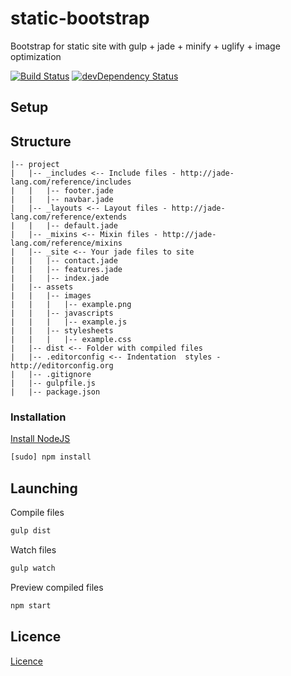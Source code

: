 # static-bootstrap

Bootstrap for static site with gulp + jade + minify + uglify + image optimization

[![Build Status](https://travis-ci.org/danielrohers/static-bootstrap.svg?branch=master)](https://travis-ci.org/danielrohers/static-bootstrap)
[![devDependency Status](https://david-dm.org/danielrohers/static-bootstrap/dev-status.svg)](https://david-dm.org/danielrohers/static-bootstrap#info=devDependencies)

## Setup

## Structure

```
|-- project
|   |-- _includes <-- Include files - http://jade-lang.com/reference/includes
|   |   |-- footer.jade
|   |   |-- navbar.jade
|   |-- _layouts <-- Layout files - http://jade-lang.com/reference/extends
|   |   |-- default.jade
|   |-- _mixins <-- Mixin files - http://jade-lang.com/reference/mixins
|   |-- _site <-- Your jade files to site
|   |   |-- contact.jade
|   |   |-- features.jade
|   |   |-- index.jade
|   |-- assets
|   |   |-- images
|   |   |   |-- example.png
|   |   |-- javascripts
|   |   |   |-- example.js
|   |   |-- stylesheets
|   |   |   |-- example.css
|   |-- dist <-- Folder with compiled files
|   |-- .editorconfig <-- Indentation  styles - http://editorconfig.org
|   |-- .gitignore
|   |-- gulpfile.js
|   |-- package.json
```

### Installation

[Install NodeJS](https://nodejs.org/en)

```bash
[sudo] npm install
```

## Launching

Compile files

```bash
gulp dist
```

Watch files

```bash
gulp watch
```

Preview compiled files

```bash
npm start
```

## Licence
[Licence](https://github.com/danielrohers/static-bootstrap/blob/master/LICENSE)

